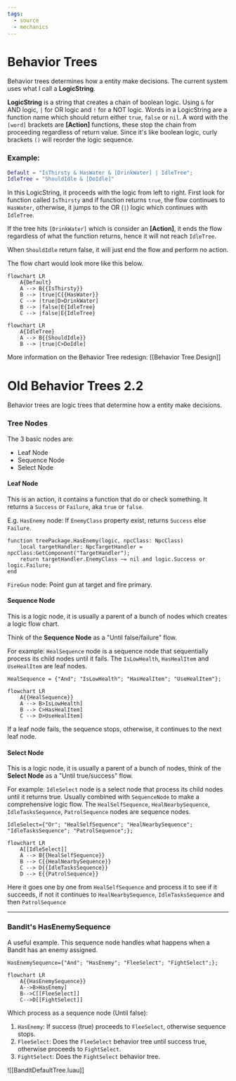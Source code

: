 ```yaml
---
tags:
  - source
  - mechanics
---
```

# Behavior Trees
Behavior trees determines how a entity make decisions. The current system uses what I call a **LogicString**. 

**LogicString** is a string that creates a chain of boolean logic. Using `&` for AND logic, `|` for OR logic and `!` for a NOT logic. Words in a LogicString are a function name which should return either `true`, `false` or `nil`. A word with the `[word]` brackets are **[Action]** functions, these stop the chain from proceeding regardless of return value. Since it's like boolean logic, curly brackets `()` will reorder the logic sequence. 

### Example:

```lua
Default = "IsThirsty & HasWater & [DrinkWater] | IdleTree";
IdleTree = "ShouldIdle & [DoIdle]"
```
In this LogicString, it proceeds with the logic from left to right. First look for function called `IsThirsty` and if function returns `true`, the flow continues to `HasWater`, otherwise, it jumps to the OR (`|`) logic which continues with `IdleTree`.

If the tree hits `[DrinkWater]` which is consider an **[Action]**, it ends the flow regardless of what the function returns, hence it will not reach `IdleTree`.

When `ShouldIdle` return false, it will just end the flow and perform no action.

The flow chart would look more like this below.
```mermaid
flowchart LR
	A{Default}
	A --> B{{IsThirsty}}
	B --> |true|C{{HasWater}}
	C --> |true|D>DrinkWater]
	B --> |false|E{IdleTree}
	C --> |false|E{IdleTree}
```
```mermaid
flowchart LR
	A{IdleTree}
	A --> B{{ShouldIdle}}
	B --> |true|C>DoIdle]
```
More information on the Behavior Tree redesign: [[Behavior Tree Design]]

# Old Behavior Trees 2.2
Behavior trees are logic trees that determine how a entity make decisions.

### Tree Nodes

The 3 basic nodes are:
- Leaf Node
- Sequence Node
- Select Node

#### Leaf Node
This is an action, it contains a function that do or check something. It returns a `Success` or `Failure`, aka `true` or `false`.

E.g. 
`HasEnemy` node: If `EnemyClass` property exist, returns `Success` else `Failure`.

```luau 
function treePackage.HasEnemy(logic, npcClass: NpcClass)
    local targetHandler: NpcTargetHandler = npcClass:GetComponent("TargetHandler");
    return targetHandler.EnemyClass ~= nil and logic.Success or logic.Failure;
end
```

`FireGun` node: Point gun at target and fire primary.

#### Sequence Node
This is a logic node, it is usually a parent of a bunch of nodes which creates a logic flow chart.

Think of the **Sequence Node** as a "Until false/failure" flow.

For example:
`HealSequence` node is a sequence node that sequentially process its child nodes until it fails. The `IsLowHealth`, `HasHealItem` and `UseHealItem` are leaf nodes.

```luau
HealSequence = {"And"; "IsLowHealth"; "HasHealItem"; "UseHealItem"};
```

```mermaid
flowchart LR
	A{{HealSequence}}
	A --> B>IsLowHealth]
	B --> C>HasHealItem]
	C --> D>UseHealItem]
```

If a leaf node fails, the sequence stops, otherwise, it continues to the next leaf node.

#### Select Node
This is a logic node, it is usually a parent of a bunch of nodes, think of the **Select Node** as a "Until true/success" flow.

For example:
`IdleSelect` node is a select node that process its child nodes until it returns true. Usually combined with `SequenceNode` to make a comprehensive logic flow.
The `HealSelfSequence`, `HealNearbySequence`, `IdleTasksSequence`, `PatrolSequence` nodes are sequence nodes.

```luau
IdleSelect={"Or"; "HealSelfSequence"; "HealNearbySequence"; "IdleTasksSequence"; "PatrolSequence";};
```

```mermaid
flowchart LR
	A[[IdleSelect]]
	A --> B{{HealSelfSequence}}
	B --> C{{HealNearbySequence}}
	C --> D{{IdleTasksSequence}}
	D --> E{{PatrolSequence}}
```

Here it goes one by one from `HealSelfSequence` and process it to see if it succeeds, if not it continues to `HealNearbySequence`, `IdleTasksSequence` and then `PatrolSequence`

---
### Bandit's HasEnemySequence
A useful example. This sequence node handles what happens when a Bandit has an enemy assigned.

```luau
HasEnemySequence={"And"; "HasEnemy"; "FleeSelect"; "FightSelect";};
```

```mermaid
flowchart LR
	A{{HasEnemySequence}}
	A-->B>HasEnemy]
	B-->C[[FleeSelect]]
	C-->D[[FightSelect]]
```

Which process as a sequence node (Until false):
1. `HasEnemy`: If success (true) proceeds to `FleeSelect`, otherwise sequence stops.
2. `FleeSelect`: Does the `FleeSelect` behavior tree until success true, otherwise proceeds to `FightSelect`.
3. `FightSelect`: Does the `FightSelect` behavior tree.

![[BanditDefaultTree.luau]]